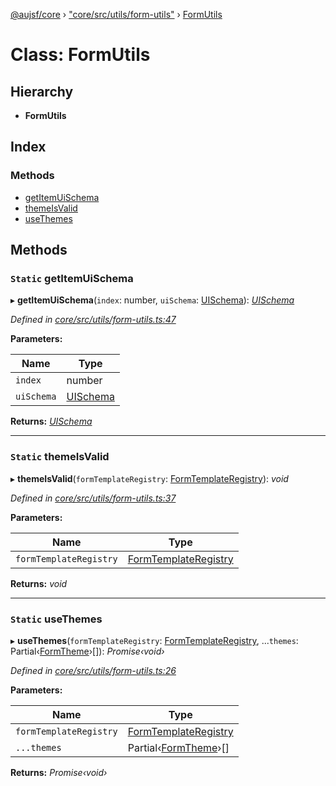 [@aujsf/core](../README.md) › ["core/src/utils/form-utils"](../modules/_core_src_utils_form_utils_.md) › [FormUtils](_core_src_utils_form_utils_.formutils.md)

# Class: FormUtils

## Hierarchy

* **FormUtils**

## Index

### Methods

* [getItemUiSchema](_core_src_utils_form_utils_.formutils.md#static-getitemuischema)
* [themeIsValid](_core_src_utils_form_utils_.formutils.md#static-themeisvalid)
* [useThemes](_core_src_utils_form_utils_.formutils.md#static-usethemes)

## Methods

### `Static` getItemUiSchema

▸ **getItemUiSchema**(`index`: number, `uiSchema`: [UISchema](../interfaces/_core_src_models_ui_schema_.uischema.md)): *[UISchema](../interfaces/_core_src_models_ui_schema_.uischema.md)*

*Defined in [core/src/utils/form-utils.ts:47](https://github.com/jbockle/au-jsonschema-form/blob/ffdfbe8/packages/core/src/utils/form-utils.ts#L47)*

**Parameters:**

Name | Type |
------ | ------ |
`index` | number |
`uiSchema` | [UISchema](../interfaces/_core_src_models_ui_schema_.uischema.md) |

**Returns:** *[UISchema](../interfaces/_core_src_models_ui_schema_.uischema.md)*

___

### `Static` themeIsValid

▸ **themeIsValid**(`formTemplateRegistry`: [FormTemplateRegistry](_core_src_services_form_template_registry_.formtemplateregistry.md)): *void*

*Defined in [core/src/utils/form-utils.ts:37](https://github.com/jbockle/au-jsonschema-form/blob/ffdfbe8/packages/core/src/utils/form-utils.ts#L37)*

**Parameters:**

Name | Type |
------ | ------ |
`formTemplateRegistry` | [FormTemplateRegistry](_core_src_services_form_template_registry_.formtemplateregistry.md) |

**Returns:** *void*

___

### `Static` useThemes

▸ **useThemes**(`formTemplateRegistry`: [FormTemplateRegistry](_core_src_services_form_template_registry_.formtemplateregistry.md), ...`themes`: Partial‹[FormTheme](../interfaces/_core_src_models_form_template_.formtheme.md)›[]): *Promise‹void›*

*Defined in [core/src/utils/form-utils.ts:26](https://github.com/jbockle/au-jsonschema-form/blob/ffdfbe8/packages/core/src/utils/form-utils.ts#L26)*

**Parameters:**

Name | Type |
------ | ------ |
`formTemplateRegistry` | [FormTemplateRegistry](_core_src_services_form_template_registry_.formtemplateregistry.md) |
`...themes` | Partial‹[FormTheme](../interfaces/_core_src_models_form_template_.formtheme.md)›[] |

**Returns:** *Promise‹void›*
